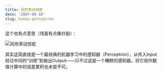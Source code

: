 ```yaml
---
title: 风吹草动惊蛇
date: '2007-09-18'
slug: human-perceptron
---
```


这个也有点意思（场面有点像炒股）：

![风吹草动惊蛇](http://i.imgur.com/M0E5N.gif)

其实这简直就是一个最经典的机器学习中的感知器（Perceptron），从传入Input经过中间的“训练”到输出Output——只不过这是一个糟糕的感知器。将它视作数值计算中的误差累积也未尝不可。

